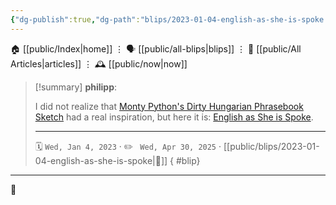 ```yaml
---
{"dg-publish":true,"dg-path":"blips/2023-01-04-english-as-she-is-spoke.md","dg-permalink":"2023/01/04/english-as-she-is-spoke/","permalink":"/2023/01/04/english-as-she-is-spoke/","title":"philipp @ 2023-01-04"}
---
```



<div class="transclusion internal-embed is-loaded"><div class="markdown-embed">




🏠 [[public/Index\|home]]  ⋮ 🗣️ [[public/all-blips\|blips]] ⋮  📝 [[public/All Articles\|articles]]  ⋮ 🕰️ [[public/now\|now]]


</div></div>


> [!summary] **philipp**:
>
> I did not realize that [Monty Python's Dirty Hungarian Phrasebook Sketch](https://www.youtube.com/watch?v=C1Sw0PDgHU4) had a real inspiration, but here it is: [English as She is Spoke](https://www.exclassics.com/espoke/espkpdf.pdf).
> - - -
>
> 🗓️ <code>Wed, Jan 4, 2023</code>  · ✏️ <code> Wed, Apr 30, 2025</code>  · [[public/blips/2023-01-04-english-as-she-is-spoke\|🔗]]
{ #blip}


- - -

 👾
